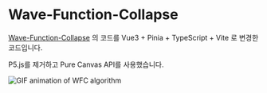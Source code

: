 # Wave-Function-Collapse

[Wave-Function-Collapse](https://github.com/CodingTrain/Wave-Function-Collapse) 의 코드를 Vue3 + Pinia + TypeScript + Vite 로 변경한 코드입니다.

P5.js를 제거하고 Pure Canvas API를 사용했습니다.

![GIF animation of WFC algorithm](gifs/wfc.gif)

